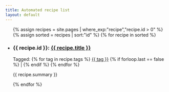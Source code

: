 ```yaml
---
title: Automated recipe list
layout: default
---
```



<ul>
  {% assign recipes = site.pages | where_exp:"recipe","recipe.id > 0" %}
  {% assign sorted = recipes | sort:"id" %}
  {% for recipe in sorted %}
    <li>
      <h3>{{ recipe.id }}: <a href="{{ recipe.url }}">{{ recipe.title }}</a></h3>
      <p>Tagged: 
      {% for tag in recipe.tags %}
        <a href="">{{ tag }}</a>
        {% if forloop.last == false %} | {% endif %} 
      {% endfor %}
      </p>
      <p>{{ recipe.summary }}</p>
    </li>
  {% endfor %}
</ul>